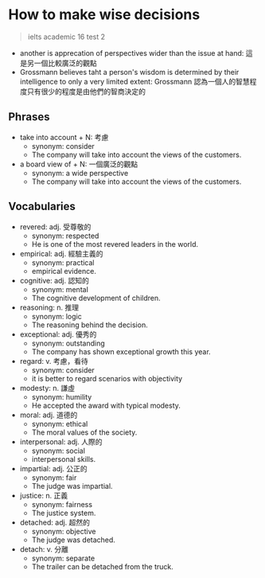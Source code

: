 # How to make wise decisions

> ielts academic 16 test 2

- another is apprecation of perspectives wider than the issue at hand: 這是另一個比較廣泛的觀點
- Grossmann believes taht a person's wisdom is determined by their intelligence to only a very limited extent: Grossmann 認為一個人的智慧程度只有很少的程度是由他們的智商決定的

## Phrases

- take into account + N: 考慮
  - synonym: consider
  - The company will take into account the views of the customers.
- a board view of + N: 一個廣泛的觀點
  - synonym: a wide perspective
  - The company will take into account the views of the customers.

## Vocabularies

- revered: adj. 受尊敬的
  - synonym: respected
  - He is one of the most revered leaders in the world.
- empirical: adj. 經驗主義的
  - synonym: practical
  - empirical evidence.
- cognitive: adj. 認知的
  - synonym: mental
  - The cognitive development of children.
- reasoning: n. 推理
  - synonym: logic
  - The reasoning behind the decision.
- exceptional: adj. 優秀的
  - synonym: outstanding
  - The company has shown exceptional growth this year.
- regard: v. 考慮，看待
  - synonym: consider
  - it is better to regard scenarios with objectivity
- modesty: n. 謙虛
  - synonym: humility
  - He accepted the award with typical modesty.
- moral: adj. 道德的
  - synonym: ethical
  - The moral values of the society.
- interpersonal: adj. 人際的
  - synonym: social
  - interpersonal skills.
- impartial: adj. 公正的
  - synonym: fair
  - The judge was impartial.
- justice: n. 正義
  - synonym: fairness
  - The justice system.
- detached: adj. 超然的
  - synonym: objective
  - The judge was detached.
- detach: v. 分離
  - synonym: separate
  - The trailer can be detached from the truck.